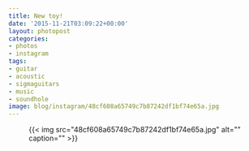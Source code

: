 ```yaml
---
title: New toy!
date: '2015-11-21T03:09:22+00:00'
layout: photopost
categories:
- photos
- instagram
tags:
- guitar
- acoustic
- sigmaguitars
- music
- soundhole
image: blog/instagram/48cf608a65749c7b87242df1bf74e65a.jpg
---
```


<figure class="photo photo--square">
  {{< img src="48cf608a65749c7b87242df1bf74e65a.jpg" alt="" caption="" >}}

</figure>



